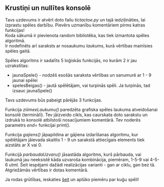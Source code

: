 ## Krustiņi un nullītes konsolē
Tavs uzdevums ir atvērt doto failu *tictactoe.py* un tajā iedziļināties, lai izprastu spēles darbību. Pievērs uzmanību komentāriem pirms katras funkcijas!<br>
Koda sākumā ir pievienota random bibliotēka, kas tiek izmantota spēles algoritmā.<br>
Ir nodefinēts arī saraksts ar nosaukumu *laukums*, kurā vērtības mainīsies spēles gaitā.<br>

Spēles algoritms ir sadalīts 5 loģiskās funkcijās, no kurām 2 ir jau uzrakstītas:
* jaunaSpele() - nodzēš esošās saraksta vērtības un sanumurē ar 1 - 9 jaunai spēlei
* spelesBeigas() - jautā spēlētājam, vai turpinās spēli. Ja turpinās, tad izsauc jaunaSpele()

Tavs uzdevums būs pabeigt pārējās 3 funkcijas.

Funkcija *ziiimeeLaukumu()* paredzēta grafiska spēles laukuma atveidošanai konsolē (terminālī). Tev jāizveido cikls, kas caurskata doto sarakstu un izdrukā to konsolē atbilstoši nosacījumiem komentārā. Tev noderēs parametrs *end=* funkcijai print().

Funkcija *gajiens()* jāpapildina ar gājiena izdarīšanas algoritmu, kur spēlētājam jāievada skaitlis 1 - 9 un sarakstā attiecīgais elements tiek aizstāts ar X vai 0.<br>

Funkcijā *parbaudaUzvaru()* jāsastāda algoritms, kurš pārbauda, vai laukumā jau neeksistē kāda uzvaroša kombinācija, piemēram, 1-5-9 vai 4-5-6 utml. Šeit iespējami dažādi realizācijas varianti - gan ar ciklu, gan bez tā.
Atgriežāmās vērtības ir dotas komentārā.

Ja rodas grūtības, ieskaties [šeit](https://prog.kmu.lv/programmesana/python/2d_saraksti/) un aplūko piemēru par kuģu spēli!
